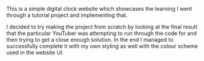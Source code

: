 This is a simple digital clock website which showcases the learning I went through a tutorial project and implementing that.

I decided to try making the project from scratch by looking at the final result that the particular YouTuber was attempting to run through the code for and then trying to get a close enough solution.
In the end I managed to successfully complete it with my own styling as well with the colour scheme used in the website UI.
